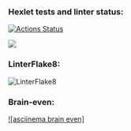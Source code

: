 ### Hexlet tests and linter status:
[![Actions Status](https://github.com/KermittheFroggg/python-project-lvl1/workflows/hexlet-check/badge.svg)](https://github.com/KermittheFroggg/python-project-lvl1/actions)

<a href="https://codeclimate.com/github/codeclimate/codeclimate/maintainability"><img src="https://api.codeclimate.com/v1/badges/a99a88d28ad37a79dbf6/maintainability" /></a>

### LinterFlake8:
![LinterFlake8](https://github.com/KermittheFroggg/python-project-lvl1/actions/workflows/Lint.yml/badge.svg)

### Brain-even:
[![asciinema brain even]](https://asciinema.org/a/P6jv1yOCeddmElqT7ESmwiaaL)
